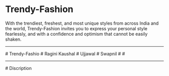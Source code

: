 # Trendy-Fashion
With the trendiest, freshest, and most unique styles from across India and the world, Trendy-Fashion invites you to express your personal style fearlessly, and with a confidence and optimism that cannot be easily shaken.
<hr/>
# Trendy-Fashio
  # Ragini Kaushal
  # Ujjawal
  # Swapnil
  # 
  #
<hr/>
# Discription


